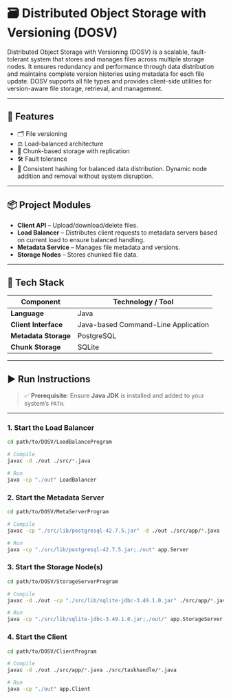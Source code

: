 # 🗃️ Distributed Object Storage with Versioning (DOSV)

Distributed Object Storage with Versioning (DOSV) is a scalable, fault-tolerant system that stores and manages files across multiple storage nodes. It ensures redundancy and performance through data distribution and maintains complete version histories using metadata for each file update. DOSV supports all file types and provides client-side utilities for version-aware file storage, retrieval, and management.

---

## 🚀 Features

- 🗂️ File versioning
- ⚖️ Load-balanced architecture
- 💾 Chunk-based storage with replication
- 🛠  Fault tolerance
- 🔄 Consistent hashing for balanced data distribution. Dynamic node addition and removal without system disruption.

---

## 📦 Project Modules

- **Client API** – Upload/download/delete files.
- **Load Balancer** – Distributes client requests to metadata servers based on current load to ensure balanced handling.
- **Metadata Service** – Manages file metadata and versions.
- **Storage Nodes** – Stores chunked file data.

---

## 🧰 Tech Stack

| Component            | Technology / Tool                          |
|----------------------|--------------------------------------------|
| **Language**         | Java                                       |
| **Client Interface** | Java-based Command-Line Application        |
| **Metadata Storage** | PostgreSQL                                 |
| **Chunk Storage**    | SQLite                                     |

---

## ▶️ Run Instructions

> ✅ **Prerequisite**: Ensure **Java JDK** is installed and added to your system’s `PATH`.

---

### 1. Start the Load Balancer

```bash
cd path/to/DOSV/LoadBalanceProgram

# Compile
javac -d ./out ./src/*.java

# Run
java -cp "./out" LoadBalancer
```

### 2. Start the Metadata Server

```bash
cd path/to/DOSV/MetaServerProgram

# Compile
javac -cp "./src/lib/postgresql-42.7.5.jar" -d ./out ./src/app/*.java  ./src/config/*.java  ./src/dao/*.java  ./src/distribution/*.java  ./src/models/*.java  ./src/requests/*.java  ./src/service/*.java  ./src/taskhandle/*.java

# Run
java -cp "./src/lib/postgresql-42.7.5.jar;./out" app.Server
```

### 3. Start the Storage Node(s)

```bash
cd path/to/DOSV/StorageServerProgram

# Compile
javac -d ./out -cp "./src/lib/sqlite-jdbc-3.49.1.0.jar" ./src/app/*.java  ./src/config/*.java  ./src/dao/*.java  ./src/model/*.java  ./src/service/*.java  ./src/taskhandle/*.java

# Run
java -cp "./src/lib/sqlite-jdbc-3.49.1.0.jar;./out/" app.StorageServer
```

### 4. Start the Client

```bash
cd path/to/DOSV/ClientProgram

# Compile
javac -d ./out ./src/app/*.java ./src/taskhandle/*.java

# Run
java -cp "./out" app.Client
```
